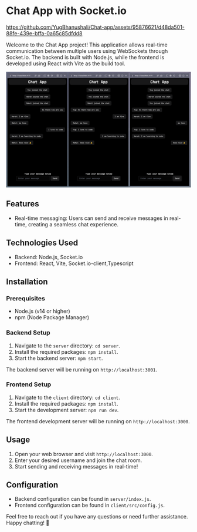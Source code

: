 # Chat App with Socket.io

https://github.com/YugBhanushali/Chat-app/assets/95876621/d48da501-88fe-439e-bffa-0a65c85dfdd8

Welcome to the Chat App project! This application allows real-time communication between multiple users using WebSockets through Socket.io. The backend is built with Node.js, while the frontend is developed using React with Vite as the build tool.

![Chat App Screenshot](./demo/demo-photo.png)

## Features

- Real-time messaging: Users can send and receive messages in real-time, creating a seamless chat experience.

## Technologies Used

- Backend: Node.js, Socket.io
- Frontend: React, Vite, Socket.io-client,Typescript

## Installation

### Prerequisites

- Node.js (v14 or higher)
- npm (Node Package Manager)

### Backend Setup

1. Navigate to the `server` directory: `cd server`.
2. Install the required packages: `npm install`.
3. Start the backend server: `npm start`.

The backend server will be running on `http://localhost:3001`.

### Frontend Setup

1. Navigate to the `client` directory: `cd client`.
2. Install the required packages: `npm install`.
3. Start the development server: `npm run dev`.

The frontend development server will be running on `http://localhost:3000`.

## Usage

1. Open your web browser and visit `http://localhost:3000`.
2. Enter your desired username and join the chat room.
3. Start sending and receiving messages in real-time!

## Configuration

- Backend configuration can be found in `server/index.js`.
- Frontend configuration can be found in `client/src/config.js`.

Feel free to reach out if you have any questions or need further assistance. Happy chatting! 🎉
